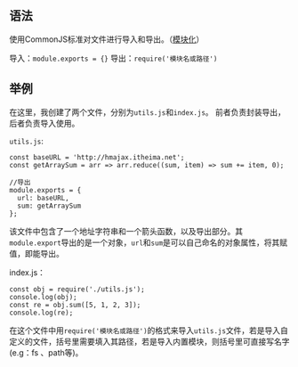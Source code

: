 
## 语法

使用CommonJS标准对文件进行导入和导出。（[模块化](模块化.md)）

导入：`module.exports = {}`
导出：`require('模块名或路径')`

## 举例

在这里，我创建了两个文件，分别为`utils.js`和`index.js`。
前者负责封装导出，后者负责导入使用。

`utils.js`:
```
const baseURL = 'http://hmajax.itheima.net';
const getArraySum = arr => arr.reduce((sum, item) => sum += item, 0);

//导出
module.exports = {
  url: baseURL,
  sum: getArraySum
};
```

该文件中包含了一个地址字符串和一个箭头函数，以及导出部分。其`module.export`导出的是一个对象，`url`和`sum`是可以自己命名的对象属性，将其赋值，即能导出。

index.js：
```
const obj = require('./utils.js');
console.log(obj);
const re = obj.sum([5, 1, 2, 3]);
console.log(re);
```

在这个文件中用`require('模块名或路径')`的格式来导入`utils.js`文件，若是导入自定义的文件，括号里需要填入其路径，若是导入内置模块，则括号里可直接写名字(e.g：fs 、path等)。